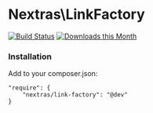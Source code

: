 Nextras\LinkFactory
===========

[![Build Status](https://travis-ci.org/nextras/link-factory.svg?branch=master)](https://travis-ci.org/nextras/link-factory)
[![Downloads this Month](https://img.shields.io/packagist/dm/nextras/link-factory.svg)](https://packagist.org/packages/nextras/link-factory)


### Installation

Add to your composer.json:

```
"require": {
	"nextras/link-factory": "@dev"
}
```
